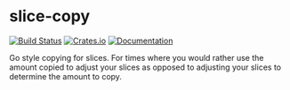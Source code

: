 slice-copy
==========

[![Build Status](https://travis-ci.org/twmb/slice-copy.svg?branch=master)](https://travis-ci.org/twmb/slice-copy)  [![Crates.io](https://img.shields.io/crates/v/slice-copy.svg)](https://crates.io/crates/slice-copy) [![Documentation](https://docs.rs/slice-copy/badge.svg)](https://docs.rs/slice-copy/)

Go style copying for slices. For times where you would rather use the amount
copied to adjust your slices as opposed to adjusting your slices to determine
the amount to copy.
